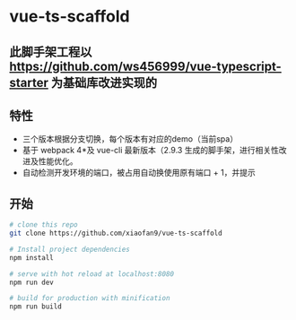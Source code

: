 # vue-ts-scaffold

>

## 此脚手架工程以 https://github.com/ws456999/vue-typescript-starter 为基础库改进实现的

## 特性

* 三个版本根据分支切换，每个版本有对应的demo（当前spa）
* 基于 webpack 4\*及 vue-cli 最新版本（2.9.3 生成的脚手架，进行相关性改进及性能优化。
* 自动检测开发环境的端口，被占用自动换使用原有端口 + 1，并提示

## 开始

```bash
# clone this repo
git clone https://github.com/xiaofan9/vue-ts-scaffold

# Install project dependencies
npm install

# serve with hot reload at localhost:8080
npm run dev

# build for production with minification
npm run build
```
